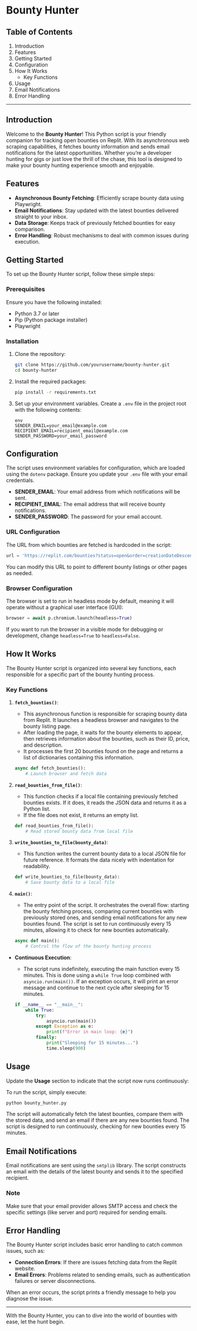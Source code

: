 # Bounty Hunter

## Table of Contents

1. Introduction
2. Features
3. Getting Started
4. Configuration
5. How It Works
    - Key Functions
6. Usage
7. Email Notifications
8. Error Handling

---

## Introduction

Welcome to the **Bounty Hunter**! This Python script is your friendly companion for tracking open bounties on Replit. With its asynchronous web scraping capabilities, it fetches bounty information and sends email notifications for the latest opportunities. Whether you’re a developer hunting for gigs or just love the thrill of the chase, this tool is designed to make your bounty hunting experience smooth and enjoyable.

## Features

- **Asynchronous Bounty Fetching**: Efficiently scrape bounty data using Playwright.
- **Email Notifications**: Stay updated with the latest bounties delivered straight to your inbox.
- **Data Storage**: Keeps track of previously fetched bounties for easy comparison.
- **Error Handling**: Robust mechanisms to deal with common issues during execution.

## Getting Started

To set up the Bounty Hunter script, follow these simple steps:

### Prerequisites

Ensure you have the following installed:

- Python 3.7 or later
- Pip (Python package installer)
- Playwright

### Installation

1. Clone the repository:
    
    ```bash
    git clone https://github.com/yourusername/bounty-hunter.git
    cd bounty-hunter
    ```
    
2. Install the required packages:
    
    ```bash
    pip install -r requirements.txt
    ```
    
3. Set up your environment variables. Create a `.env` file in the project root with the following contents:
    
    ```
    env
    SENDER_EMAIL=your_email@example.com
    RECIPIENT_EMAIL=recipient_email@example.com
    SENDER_PASSWORD=your_email_password
    ```
    

## Configuration

The script uses environment variables for configuration, which are loaded using the `dotenv` package. Ensure you update your `.env` file with your email credentials.

- **SENDER_EMAIL**: Your email address from which notifications will be sent.
- **RECIPIENT_EMAIL**: The email address that will receive bounty notifications.
- **SENDER_PASSWORD**: The password for your email account.

### URL Configuration

The URL from which bounties are fetched is hardcoded in the script:

```python
url = 'https://replit.com/bounties?status=open&order=creationDateDescending'
```

You can modify this URL to point to different bounty listings or other pages as needed.

### Browser Configuration

The browser is set to run in headless mode by default, meaning it will operate without a graphical user interface (GUI):

```python
browser = await p.chromium.launch(headless=True)
```

If you want to run the browser in a visible mode for debugging or development, change `headless=True` to `headless=False`.

## How It Works

The Bounty Hunter script is organized into several key functions, each responsible for a specific part of the bounty hunting process.

### Key Functions

1. **`fetch_bounties()`**:
    - This asynchronous function is responsible for scraping bounty data from Replit. It launches a headless browser and navigates to the bounty listing page.
    - After loading the page, it waits for the bounty elements to appear, then retrieves information about the bounties, such as their ID, price, and description.
    - It processes the first 20 bounties found on the page and returns a list of dictionaries containing this information.
    
    ```python
    async def fetch_bounties():
        # Launch browser and fetch data
    ```
    
2. **`read_bounties_from_file()`**:
    - This function checks if a local file containing previously fetched bounties exists. If it does, it reads the JSON data and returns it as a Python list.
    - If the file does not exist, it returns an empty list.
    
    ```python
    def read_bounties_from_file():
        # Read stored bounty data from local file
    ```
    
3. **`write_bounties_to_file(bounty_data)`**:
    - This function writes the current bounty data to a local JSON file for future reference. It formats the data nicely with indentation for readability.
    
    ```python
    def write_bounties_to_file(bounty_data):
        # Save bounty data to a local file
    ```
    

1. **`main()`**:
    - The entry point of the script. It orchestrates the overall flow: starting the bounty fetching process, comparing current bounties with previously stored ones, and sending email notifications for any new bounties found. The script is set to run continuously every 15 minutes, allowing it to check for new bounties automatically.
    
    ```python
    async def main():
        # Control the flow of the bounty hunting process
    ```
    
- **Continuous Execution**:
    - The script runs indefinitely, executing the main function every 15 minutes. This is done using a `while True` loop combined with `asyncio.run(main())`. If an exception occurs, it will print an error message and continue to the next cycle after sleeping for 15 minutes.
    
    ```python
    if __name__ == "__main__":
        while True:
            try:
                asyncio.run(main())
            except Exception as e:
                print(f"Error in main loop: {e}")
            finally:
                print("Sleeping for 15 minutes...")
                time.sleep(900)
    ```
    

## Usage

Update the **Usage** section to indicate that the script now runs continuously:

To run the script, simply execute:

```bash
python bounty_hunter.py
```

The script will automatically fetch the latest bounties, compare them with the stored data, and send an email if there are any new bounties found. The script is designed to run continuously, checking for new bounties every 15 minutes.

## Email Notifications

Email notifications are sent using the `smtplib` library. The script constructs an email with the details of the latest bounty and sends it to the specified recipient.

### Note

Make sure that your email provider allows SMTP access and check the specific settings (like server and port) required for sending emails.

## Error Handling

The Bounty Hunter script includes basic error handling to catch common issues, such as:

- **Connection Errors**: If there are issues fetching data from the Replit website.
- **Email Errors**: Problems related to sending emails, such as authentication failures or server disconnections.

When an error occurs, the script prints a friendly message to help you diagnose the issue.

---

With the Bounty Hunter, you can to dive into the world of bounties with ease, let the hunt begin.
